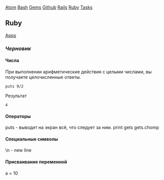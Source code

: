 [Atom](/atom.md) [Bash](bash.md) [Gems](/gems.md) [Github](/github.md) [Rails](rails.md) [Ruby](ruby.md) [Tasks](tasks.md)

## Ruby

[Apps](https://github.com/PinkDeer/ruby)

### _Черновик_

#### Числа

При выполнении арифметические действия с целыми числами, вы получаете целочисленные ответы.

```
puts 9/2
```
Результат
```
4
```

#### Операторы

puts - выводит на экран всё, что следует за ним.
print
gets
gets.chomp

#### Специальные символы

\n - new line

#### Присваивание переменной

a = 10
